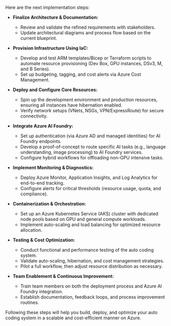 Here are the next implementation steps:

- **Finalize Architecture & Documentation:**  
  - Review and validate the refined requirements with stakeholders.  
  - Update architectural diagrams and process flow based on the current blueprint.

- **Provision Infrastructure Using IaC:**  
  - Develop and test ARM templates/Bicep or Terraform scripts to automate resource provisioning (Dev Box, GPU instances, DSv3, M, and B Series).  
  - Set up budgeting, tagging, and cost alerts via Azure Cost Management.

- **Deploy and Configure Core Resources:**  
  - Spin up the development environment and production resources, ensuring all instances have hibernation enabled.  
  - Verify network setups (VNets, NSGs, VPN/ExpressRoute) for secure connectivity.

- **Integrate Azure AI Foundry:**  
  - Set up authentication (via Azure AD and managed identities) for AI Foundry endpoints.
  - Develop a proof-of-concept to route specific AI tasks (e.g., language understanding, image processing) to AI Foundry services.
  - Configure hybrid workflows for offloading non-GPU intensive tasks.

- **Implement Monitoring & Diagnostics:**  
  - Deploy Azure Monitor, Application Insights, and Log Analytics for end-to-end tracking.
  - Configure alerts for critical thresholds (resource usage, quota, and compliance).

- **Containerization & Orchestration:**  
  - Set up an Azure Kubernetes Service (AKS) cluster with dedicated node pools based on GPU and general compute workloads.
  - Implement auto-scaling and load balancing for optimized resource allocation.

- **Testing & Cost Optimization:**  
  - Conduct functional and performance testing of the auto coding system.
  - Validate auto-scaling, hibernation, and cost management strategies.
  - Pilot a full workflow, then adjust resource distribution as necessary.

- **Team Enablement & Continuous Improvement:**  
  - Train team members on both the deployment process and Azure AI Foundry integration.
  - Establish documentation, feedback loops, and process improvement routines.

Following these steps will help you build, deploy, and optimize your auto coding system in a scalable and cost-efficient manner on Azure.